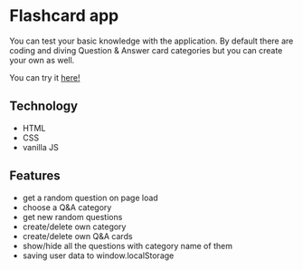 # Flashcard app

You can test your basic knowledge with the application. By default there are coding and diving Question & Answer card categories but you can create your own as well.

You can try it [here!](https://flashcard-kutu.netlify.com)

## Technology

* HTML
* CSS
* vanilla JS

## Features

* get a random question on page load
* choose a Q&A category
* get new random questions
* create/delete own category
* create/delete own Q&A cards
* show/hide all the questions with category name of them
* saving user data to window.localStorage
